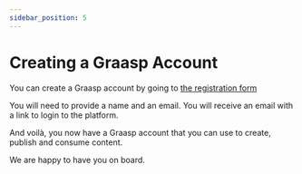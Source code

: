 ```yaml
---
sidebar_position: 5
---
```



# Creating a Graasp Account

You can create a Graasp account by going to [the registration form](https://auth.graasp.org/register)

You will need to provide a name and an email.
You will receive an email with a link to login to the platform.

And voilà, you now have a Graasp account that you can use to create, publish and consume content.

We are happy to have you on board.
